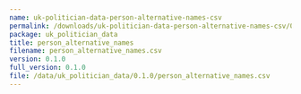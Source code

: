 ```yaml
---
name: uk-politician-data-person-alternative-names-csv
permalink: /downloads/uk-politician-data-person-alternative-names-csv/0_1_0
package: uk_politician_data
title: person_alternative_names
filename: person_alternative_names.csv
version: 0.1.0
full_version: 0.1.0
file: /data/uk_politician_data/0.1.0/person_alternative_names.csv
---
```


